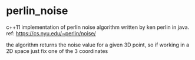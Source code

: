 # perlin_noise
c++11 implementation of perlin noise algorithm written by ken perlin in java. ref: https://cs.nyu.edu/~perlin/noise/

the algorithm returns the noise value for a given 3D point, so if working in a 2D space just fix one of the 3 coordinates